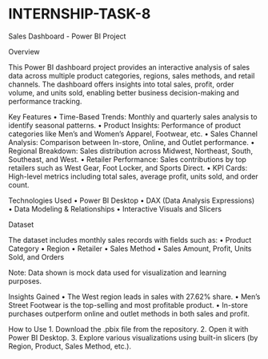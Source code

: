 # INTERNSHIP-TASK-8

Sales Dashboard - Power BI Project

Overview

This Power BI dashboard project provides an interactive analysis of sales data across multiple product categories, regions, sales methods, and retail channels. The dashboard offers insights into total sales, profit, order volume, and units sold, enabling better business decision-making and performance tracking.

Key Features
	•	Time-Based Trends: Monthly and quarterly sales analysis to identify seasonal patterns.
	•	Product Insights: Performance of product categories like Men’s and Women’s Apparel, Footwear, etc.
	•	Sales Channel Analysis: Comparison between In-store, Online, and Outlet performance.
	•	Regional Breakdown: Sales distribution across Midwest, Northeast, South, Southeast, and West.
	•	Retailer Performance: Sales contributions by top retailers such as West Gear, Foot Locker, and Sports Direct.
	•	KPI Cards: High-level metrics including total sales, average profit, units sold, and order count.

Technologies Used
	•	Power BI Desktop
	•	DAX (Data Analysis Expressions)
	•	Data Modeling & Relationships
	•	Interactive Visuals and Slicers

Dataset

The dataset includes monthly sales records with fields such as:
	•	Product Category
	•	Region
	•	Retailer
	•	Sales Method
	•	Sales Amount, Profit, Units Sold, and Orders

Note: Data shown is mock data used for visualization and learning purposes.

Insights Gained
	•	The West region leads in sales with 27.62% share.
	•	Men’s Street Footwear is the top-selling and most profitable product.
	•	In-store purchases outperform online and outlet methods in both sales and profit.

How to Use
	1.	Download the .pbix file from the repository.
	2.	Open it with Power BI Desktop.
	3.	Explore various visualizations using built-in slicers (by Region, Product, Sales Method, etc.).
